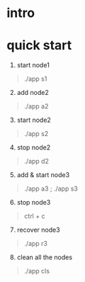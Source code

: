 # intro

# quick start
1. start node1
> ./app s1

2. add node2
> ./app a2

3. start node2
> ./app s2

4. stop node2
> ./app d2

5. add & start node3
> ./app a3 ; ./app s3

6. stop node3
> ctrl + c

7. recover node3
> ./app r3

8. clean all the nodes
> ./app cls
